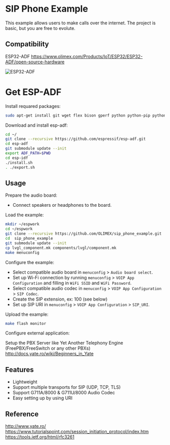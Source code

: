 # SIP Phone Example

This example allows users to make calls over the internet. The project is basic, but you are free to evolute.

## Compatibility

ESP32-ADF
https://www.olimex.com/Products/IoT/ESP32/ESP32-ADF/open-source-hardware

![ESP32-ADF](https://olimex.files.wordpress.com/2019/08/esp32-adf-sip1.jpg?w=535)

# Get ESP-ADF

Install requared packages:

```bash
sudo apt-get install git wget flex bison gperf python python-pip python-setuptools python-serial python-click python-cryptography python-future python-pyparsing python-pyelftools cmake ninja-build ccache libffi-dev libssl-dev
```

Download and install esp-adf:

```bash
cd ~/
git clone --recursive https://github.com/espressif/esp-adf.git
cd esp-adf
git submodule update --init
export ADF_PATH=$PWD
cd esp-idf
./install.sh
. ./export.sh
```

## Usage

Prepare the audio board:

- Connect speakers or headphones to the board.

Load the example:
```bash
mkdir ~/espwork
cd ~/espwork
git clone --recursive https://github.com/OLIMEX/sip_phone_example.git
cd  sip_phone_example
git submodule update --init
cp lvgl_component.mk components/lvgl/component.mk
make menuconfig
```

Configure the example:

- Select compatible audio board in `menuconfig` > `Audio board select`.
- Set up Wi-Fi connection by running `menuconfig` > `VOIP App Configuration` and filling in `WiFi SSID` and `WiFi Password`.
- Select compatible audio codec in `menuconfig` > `VOIP App Configuration` > `SIP Codec`.
- Create the SIP extension, ex: 100 (see below)
- Set up SIP URI in `menuconfig` > `VOIP App Configuration` > `SIP_URI`.

Upload the example:
```bash
make flash monitor
```

Configure external application:

 Setup the PBX Server like Yet Another Telephony Engine (FreePBX/FreeSwitch or any other PBXs)
 http://docs.yate.ro/wiki/Beginners_in_Yate

## Features
- Lightweight
- Support multiple transports for SIP (UDP, TCP, TLS)
- Support G711A/8000 & G711U/8000 Audio Codec
- Easy setting up by using URI

## Reference
http://www.yate.ro/
https://www.tutorialspoint.com/session_initiation_protocol/index.htm
https://tools.ietf.org/html/rfc3261

